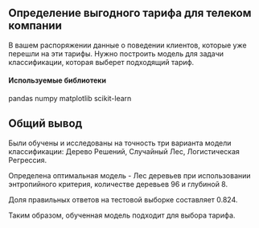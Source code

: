 ## Определение выгодного тарифа для телеком компании

В вашем распоряжении данные о поведении клиентов, которые уже перешли на эти тарифы. Нужно построить модель для задачи классификации, которая выберет подходящий тариф. 

#### Используемые библиотеки
pandas numpy matplotlib scikit-learn 

## Общий вывод

Были обучены и исследованы на точность три варианта модели классификации: Дерево Решений, Случайный Лес, Логистическая Регрессия.

Определена оптимальная модель - Лес деревьев при использовании энтропийного критерия, количестве деревьев 96 и глубиной 8.

Доля правильных ответов на тестовой выборке составляет 0.824.

Таким образом, обученная модель подходит для выбора тарифа.
